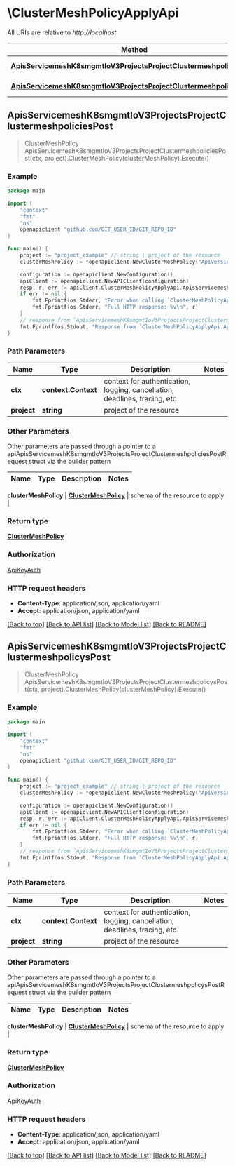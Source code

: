 # \ClusterMeshPolicyApplyApi

All URIs are relative to *http://localhost*

Method | HTTP request | Description
------------- | ------------- | -------------
[**ApisServicemeshK8smgmtIoV3ProjectsProjectClustermeshpoliciesPost**](ClusterMeshPolicyApplyApi.md#ApisServicemeshK8smgmtIoV3ProjectsProjectClustermeshpoliciesPost) | **Post** /apis/servicemesh.k8smgmt.io/v3/projects/{project}/clustermeshpolicies | 
[**ApisServicemeshK8smgmtIoV3ProjectsProjectClustermeshpolicysPost**](ClusterMeshPolicyApplyApi.md#ApisServicemeshK8smgmtIoV3ProjectsProjectClustermeshpolicysPost) | **Post** /apis/servicemesh.k8smgmt.io/v3/projects/{project}/clustermeshpolicys | 



## ApisServicemeshK8smgmtIoV3ProjectsProjectClustermeshpoliciesPost

> ClusterMeshPolicy ApisServicemeshK8smgmtIoV3ProjectsProjectClustermeshpoliciesPost(ctx, project).ClusterMeshPolicy(clusterMeshPolicy).Execute()





### Example

```go
package main

import (
    "context"
    "fmt"
    "os"
    openapiclient "github.com/GIT_USER_ID/GIT_REPO_ID"
)

func main() {
    project := "project_example" // string | project of the resource
    clusterMeshPolicy := *openapiclient.NewClusterMeshPolicy("ApiVersion_example", "Kind_example", *openapiclient.NewMetadata("Name_example", "Project_example"), *openapiclient.NewClusterMeshPolicySpec()) // ClusterMeshPolicy | schema of the resource to apply

    configuration := openapiclient.NewConfiguration()
    apiClient := openapiclient.NewAPIClient(configuration)
    resp, r, err := apiClient.ClusterMeshPolicyApplyApi.ApisServicemeshK8smgmtIoV3ProjectsProjectClustermeshpoliciesPost(context.Background(), project).ClusterMeshPolicy(clusterMeshPolicy).Execute()
    if err != nil {
        fmt.Fprintf(os.Stderr, "Error when calling `ClusterMeshPolicyApplyApi.ApisServicemeshK8smgmtIoV3ProjectsProjectClustermeshpoliciesPost``: %v\n", err)
        fmt.Fprintf(os.Stderr, "Full HTTP response: %v\n", r)
    }
    // response from `ApisServicemeshK8smgmtIoV3ProjectsProjectClustermeshpoliciesPost`: ClusterMeshPolicy
    fmt.Fprintf(os.Stdout, "Response from `ClusterMeshPolicyApplyApi.ApisServicemeshK8smgmtIoV3ProjectsProjectClustermeshpoliciesPost`: %v\n", resp)
}
```

### Path Parameters


Name | Type | Description  | Notes
------------- | ------------- | ------------- | -------------
**ctx** | **context.Context** | context for authentication, logging, cancellation, deadlines, tracing, etc.
**project** | **string** | project of the resource | 

### Other Parameters

Other parameters are passed through a pointer to a apiApisServicemeshK8smgmtIoV3ProjectsProjectClustermeshpoliciesPostRequest struct via the builder pattern


Name | Type | Description  | Notes
------------- | ------------- | ------------- | -------------

 **clusterMeshPolicy** | [**ClusterMeshPolicy**](ClusterMeshPolicy.md) | schema of the resource to apply | 

### Return type

[**ClusterMeshPolicy**](ClusterMeshPolicy.md)

### Authorization

[ApiKeyAuth](../README.md#ApiKeyAuth)

### HTTP request headers

- **Content-Type**: application/json, application/yaml
- **Accept**: application/json, application/yaml

[[Back to top]](#) [[Back to API list]](../README.md#documentation-for-api-endpoints)
[[Back to Model list]](../README.md#documentation-for-models)
[[Back to README]](../README.md)


## ApisServicemeshK8smgmtIoV3ProjectsProjectClustermeshpolicysPost

> ClusterMeshPolicy ApisServicemeshK8smgmtIoV3ProjectsProjectClustermeshpolicysPost(ctx, project).ClusterMeshPolicy(clusterMeshPolicy).Execute()





### Example

```go
package main

import (
    "context"
    "fmt"
    "os"
    openapiclient "github.com/GIT_USER_ID/GIT_REPO_ID"
)

func main() {
    project := "project_example" // string | project of the resource
    clusterMeshPolicy := *openapiclient.NewClusterMeshPolicy("ApiVersion_example", "Kind_example", *openapiclient.NewMetadata("Name_example", "Project_example"), *openapiclient.NewClusterMeshPolicySpec()) // ClusterMeshPolicy | schema of the resource to apply

    configuration := openapiclient.NewConfiguration()
    apiClient := openapiclient.NewAPIClient(configuration)
    resp, r, err := apiClient.ClusterMeshPolicyApplyApi.ApisServicemeshK8smgmtIoV3ProjectsProjectClustermeshpolicysPost(context.Background(), project).ClusterMeshPolicy(clusterMeshPolicy).Execute()
    if err != nil {
        fmt.Fprintf(os.Stderr, "Error when calling `ClusterMeshPolicyApplyApi.ApisServicemeshK8smgmtIoV3ProjectsProjectClustermeshpolicysPost``: %v\n", err)
        fmt.Fprintf(os.Stderr, "Full HTTP response: %v\n", r)
    }
    // response from `ApisServicemeshK8smgmtIoV3ProjectsProjectClustermeshpolicysPost`: ClusterMeshPolicy
    fmt.Fprintf(os.Stdout, "Response from `ClusterMeshPolicyApplyApi.ApisServicemeshK8smgmtIoV3ProjectsProjectClustermeshpolicysPost`: %v\n", resp)
}
```

### Path Parameters


Name | Type | Description  | Notes
------------- | ------------- | ------------- | -------------
**ctx** | **context.Context** | context for authentication, logging, cancellation, deadlines, tracing, etc.
**project** | **string** | project of the resource | 

### Other Parameters

Other parameters are passed through a pointer to a apiApisServicemeshK8smgmtIoV3ProjectsProjectClustermeshpolicysPostRequest struct via the builder pattern


Name | Type | Description  | Notes
------------- | ------------- | ------------- | -------------

 **clusterMeshPolicy** | [**ClusterMeshPolicy**](ClusterMeshPolicy.md) | schema of the resource to apply | 

### Return type

[**ClusterMeshPolicy**](ClusterMeshPolicy.md)

### Authorization

[ApiKeyAuth](../README.md#ApiKeyAuth)

### HTTP request headers

- **Content-Type**: application/json, application/yaml
- **Accept**: application/json, application/yaml

[[Back to top]](#) [[Back to API list]](../README.md#documentation-for-api-endpoints)
[[Back to Model list]](../README.md#documentation-for-models)
[[Back to README]](../README.md)

